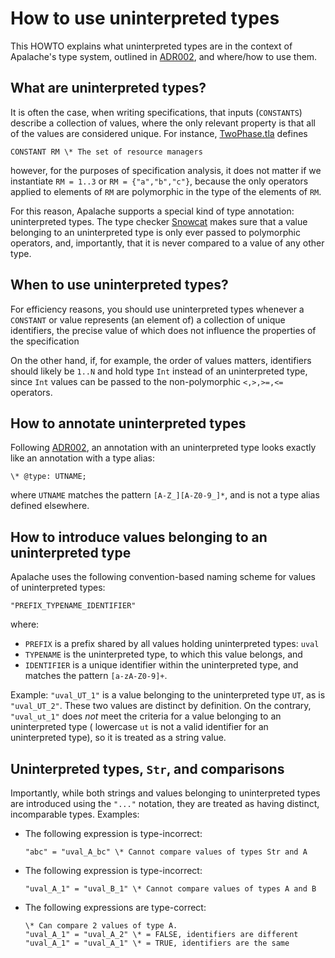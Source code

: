 # How to use uninterpreted types

This HOWTO explains what uninterpreted types are in the context of Apalache's type system, outlined in [ADR002][], and where/how to use them.

## What are uninterpreted types?
It is often the case, when writing specifications, that inputs (`CONSTANTS`) describe a collection of values, where the only relevant property is that all of the values are considered unique. For instance, [TwoPhase.tla][] defines 
```tla
CONSTANT RM \* The set of resource managers
```
however, for the purposes of specification analysis, it does not matter if we instantiate 
`RM = 1..3` or `RM = {"a","b","c"}`, because the only operators applied to elements of `RM` are polymorphic in the type of the elements of `RM`.

For this reason, Apalache supports a special kind of type annotation: uninterpreted types. 
The type checker [Snowcat][] makes sure that a value belonging to an uninterpreted type is only ever passed to polymorphic operators, and, importantly, that it is never compared to a value of any other type. 

## When to use uninterpreted types?

For efficiency reasons, you should use uninterpreted types whenever a `CONSTANT` or value represents (an element of) a collection of unique identifiers, the precise value of which does not influence the properties of the specification 

On the other hand, if, for example, the order of values matters, identifiers should likely be `1..N` and hold type `Int` instead of an uninterpreted type, since `Int` values can be passed to the non-polymorphic `<,>,>=,<=` operators.

## How to annotate uninterpreted types
Following [ADR002][], an annotation with an uninterpreted type looks exactly like an annotation with a type alias:
```tla
\* @type: UTNAME;
```

where `UTNAME` matches the pattern `[A-Z_][A-Z0-9_]*`, and is not a type alias defined elsewhere.

## How to introduce values belonging to an uninterpreted type
Apalache uses the following convention-based naming scheme for values of uninterpreted types:
```tla
"PREFIX_TYPENAME_IDENTIFIER"
```
where:
  - `PREFIX` is a prefix shared by all values holding uninterpreted types: `uval`
  - `TYPENAME` is the uninterpreted type, to which this value belongs, and
  - `IDENTIFIER` is a unique identifier within the uninterpreted type, and matches the pattern
  `[a-zA-Z0-9]+`.

Example: `"uval_UT_1"` is a value belonging to the uninterpreted type `UT`, as is `"uval_UT_2"`. These two values are distinct by definition. On the contrary, 
`"uval_ut_1"` does _not_ meet the criteria for a value belonging to an uninterpreted type ( lowercase `ut` is not a valid identifier for an uninterpreted type), so it is treated as a string value.

## Uninterpreted types, `Str`, and comparisons
Importantly, while both strings and values belonging to uninterpreted types are introduced using the `"..."` notation, they are treated as having distinct, incomparable types.
Examples:
  - The following expression is type-incorrect:
    ```tla 
    "abc" = "uval_A_bc" \* Cannot compare values of types Str and A
    ```
  - The following expression is type-incorrect:
    ```tla 
    "uval_A_1" = "uval_B_1" \* Cannot compare values of types A and B
    ```
- The following expressions are type-correct:
    ```tla 
    \* Can compare 2 values of type A. 
    "uval_A_1" = "uval_A_2" \* = FALSE, identifiers are different
    "uval_A_1" = "uval_A_1" \* = TRUE, identifiers are the same
    ```



[ADR002]: ../adr/002adr-types.md
[Snowcat]: ../apalache/typechecker-snowcat.md 
[TwoPhase.tla]: https://github.com/tlaplus/Examples/blob/master/specifications/transaction_commit/TwoPhase.tla
